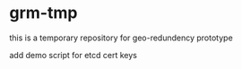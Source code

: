 # grm-tmp
this is a temporary repository for geo-redundency prototype

add demo script for etcd cert keys
